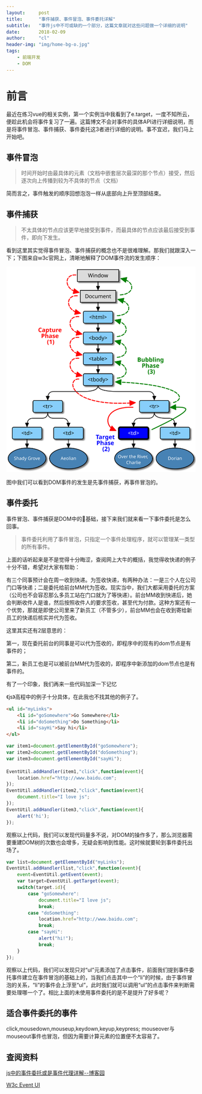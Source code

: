 ```yaml
---
layout:     post
title:      "事件捕获、事件冒泡、事件委托详解"
subtitle:   "事件js中不可或缺的一个部分，这篇文章就对这些问题做一个详细的说明"
date:       2018-02-09
author:     "cl"
header-img: "img/home-bg-o.jpg"
tags:
    - 前端开发
    - DOM
---
```

# 前言
最近在练习vue的相关实例，第一个实例当中我看到了e.target，一度不知所云，便趁此机会将事件复习了一遍。这篇博文不会对事件的具体API进行详细说明，而是将事件冒泡、事件捕获、事件委托这3者进行详细的说明。事不宜迟，我们马上开始吧。

## 事件冒泡
> 时间开始时由最具体的元素（文档中嵌套层次最深的那个节点）接受，然后逐次向上传播到较为不具体的节点（文档）


简而言之，事件触发的顺序回想泡泡一样从底部向上升至顶部结束。

## 事件捕获
> 不太具体的节点应该更早地接受到事件，而最具体的节点应该最后接受到事件，即向下发生。

看到这里其实觉得事件冒泡、事件捕获的概念也不是很难理解。那我们就跟深入一下；下图来自w3c官网上，清晰地解释了DOM事件流的发生顺序：

![](/img/in-post/DOM/eventflow.svg)

图中我们可以看到DOM事件的发生是先事件捕获，再事件冒泡的。

## 事件委托

事件冒泡、事件捕获是DOM中的基础，接下来我们就来看一下事件委托是怎么回事。
> 事件委托利用了事件冒泡，只指定一个事件处理程序，就可以管理某一类型的所有事件。

上面的话听起来是不是觉得十分晦涩，查阅网上大牛的概括，我觉得收快递的例子十分不错，希望对大家有帮助：


有三个同事预计会在周一收到快递。为签收快递，有两种办法：一是三个人在公司门口等快递；二是委托给前台MM代为签收。现实当中，我们大都采用委托的方案（公司也不会容忍那么多员工站在门口就为了等快递）。前台MM收到快递后，她会判断收件人是谁，然后按照收件人的要求签收，甚至代为付款。这种方案还有一个优势，那就是即使公司里来了新员工（不管多少），前台MM也会在收到寄给新员工的快递后核实并代为签收。

这里其实还有2层意思的：

第一，现在委托前台的同事是可以代为签收的，即程序中的现有的dom节点是有事件的；

第二，新员工也是可以被前台MM代为签收的，即程序中新添加的dom节点也是有事件的。

有了一个印象，我们再来一些代码加深一下记忆

《js》高程中的例子十分具体，在此我也不找其他的例子了。
``` html
<ul id="myLinks">
    <li id="goSomewhere">Go Somewhere</li>
    <li id="doSomething">Do Something</li>
    <li id="sayHi">Say hi</li>
</ul>
```
```javascript
var item1=document.getElementById("goSomewhere");
var item2=document.getElementById("doSomething");
var item3=document.getElementById("sayHi");

EventUtil.addHandler(item1,"click",function(event){
    location.href="http://www.baidu.com";
});
EventUtil.addHandler(item2,"click",function(event){
    document.title="I love js";
});
EventUtil.addHandler(item3,"click",function(event){
    alert('hi');
});
```
观察以上代码，我们可以发现代码量多不说，对DOM的操作多了，那么浏览器需要重建DOM树的次数也会增多，无疑会影响到性能。这时候就要轮到事件委托出场了。
```javascript
var list=document.getElementById("myLinks");
EventUtil.addHandler(list,"click",function(event){
    event=EventUtil.getEvent(event);
    var target=EventUtil.getTarget(event);
    switch(target.id){
        case "goSomewhere":
            document.title="I love js";
            break;
        case "doSomething":
            location.href="http://www.baidu.com";
            break;
        case "sayHi":
            alert("hi!");
            break;
    }
});
```
观察以上代码，我们可以发现只对“ul”元素添加了点击事件，前面我们提到事件委托事件建立在事件冒泡的基础上的，当我们点击其中一个“li”的时候，由于事件冒泡的关系，“li”的事件会上浮至“ul”，此时我们就可以调用“ul”的点击事件来判断需要处理哪一个了。相比上面的未使用事件委托的是不是提升了好多呢？

## 适合事件委托的事件
click,mousedown,mouseup,keydown,keyup,keypress;
mouseover与mouseout事件也冒泡，但因为需要计算元素的位置便不太容易了。

## 查阅资料
[js中的事件委托或是事件代理详解--博客园](https://www.cnblogs.com/liugang-vip/p/5616484.html)

[W3c Event UI](https://www.w3.org/TR/DOM-Level-3-Events/#dom-event-architecture)


